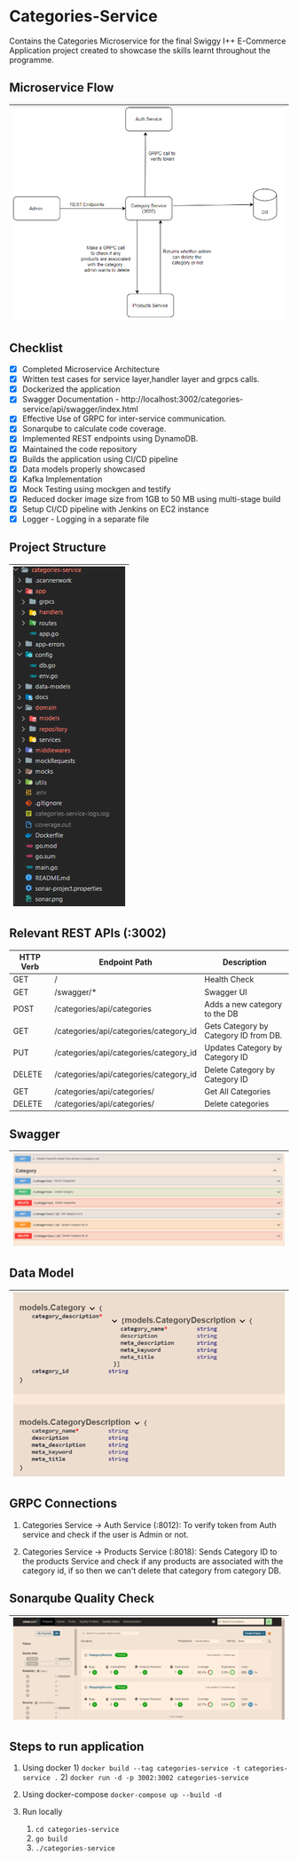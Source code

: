 # Categories-Service

Contains the Categories Microservice for the final Swiggy I++ E-Commerce Application project created to showcase the skills learnt throughout the programme.

## Microservice Flow

| ![Categories Service Flow](catflow.png) |
| --- |
## Checklist
- [x] Completed Microservice Architecture
- [x] Written test cases for service layer,handler layer and grpcs calls. 
- [x] Dockerized the application
- [x] Swagger Documentation - http://localhost:3002/categories-service/api/swagger/index.html
- [x] Effective Use of GRPC for inter-service communication.
- [x] Sonarqube to calculate code coverage.
- [x] Implemented REST endpoints using DynamoDB.
- [x] Maintained the code repository
- [x] Builds the application using CI/CD pipeline
- [x] Data models properly showcased
- [x] Kafka Implementation
- [x] Mock Testing using mockgen and testify
- [x] Reduced docker image size from 1GB to 50 MB using multi-stage build
- [x] Setup CI/CD pipeline with Jenkins on EC2 instance
- [x] Logger - Logging in a separate file
## Project Structure

| ![Folder Structure](categoryfolder.png) |
| --- |

## Relevant REST APIs (:3002)

| HTTP Verb  | Endpoint Path                                          |  Description                                       |
| ---------- | ------------------------------------------------------ | -------------------------------------------------- |
| GET        | /                                                      | Health Check                                       |
| GET        | /swagger/\*                                            | Swagger UI                                         |
| POST       | /categories/api/categories                             | Adds a new category to the DB                      |
| GET        | /categories/api/categories/category_id                 | Gets Category by Category ID from DB.              |
| PUT        | /categories/api/categories/category_id                 | Updates Category by Category ID                    |
| DELETE     | /categories/api/categories/category_id                 | Delete Category by Category ID                     |
| GET        | /categories/api/categories/                            | Get All Categories                                 |
| DELETE     | /categories/api/categories/                            | Delete categories                                  |

## Swagger 

| ![Categories Service REST Swagger](categoryswagger.png) |
| ---------- |

## Data Model

| ![Categories Model](categorymodel.png) |
| ---------- |

## GRPC Connections

1. Categories Service -> Auth Service (:8012): To verify token from Auth service and check if the user is Admin or not.

2. Categories Service -> Products Service (:8018): Sends Category ID to the products Service and check if any products are associated with the category id, if so then we can't delete that category from category DB.


## Sonarqube Quality Check

| ![Sonarqube Quality Dashboard](sonar.png) |
| ---------- |
## Steps to run application
1) Using docker
    1)
    `docker build --tag categories-service -t categories-service .`
    2) `docker run -d -p 3002:3002 categories-service `

2) Using docker-compose
    `docker-compose up --build -d`

3) Run locally
    1) `cd categories-service`
    2) `go build`
    3) `./categories-service`










